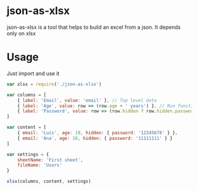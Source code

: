 # json-as-xlsx

json-as-xlsx is a tool that helps to build an excel from a json. It depends only on xlsx

# Usage

Just import and use it

```js
var xlsx = require('./json-as-xlsx')

var columns = [
    { label: 'Email', value: 'email' }, // Top level data
    { label: 'Age', value: row => (row.age + ' years') }, // Run functions
    { label: 'Password', value: row => (row.hidden ? row.hidden.password : '') }, // Deep props
]

var content = [
    { email: 'Luis', age: 19, hidden: { password: '12345678' } },
    { email: 'Ana', age: 16, hidden: { password: '11111111' } }
]

var settings = {
    sheetName: 'First sheet',
    fileName: 'Users'
}

xlsx(columns, content, settings)
```
